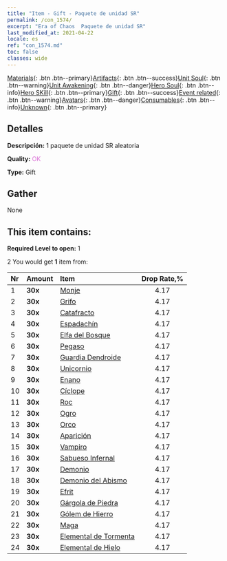 ```yaml
---
title: "Item - Gift - Paquete de unidad SR"
permalink: /con_1574/
excerpt: "Era of Chaos  Paquete de unidad SR"
last_modified_at: 2021-04-22
locale: es
ref: "con_1574.md"
toc: false
classes: wide
---
```

 [Materials](/ItemsES/){: .btn .btn--primary}[Artifacts](/ItemsES/Artifacts/){: .btn .btn--success}[Unit Soul](/ItemsES/UnitSoul/){: .btn .btn--warning}[Unit Awakening](/ItemsES/UnitAwakening/){: .btn .btn--danger}[Hero Soul](/ItemsES/HeroSoul/){: .btn .btn--info}[Hero SKill](/ItemsES/HeroSkill/){: .btn .btn--primary}[Gift](/ItemsES/Gift/){: .btn .btn--success}[Event related](/ItemsES/Events/){: .btn .btn--warning}[Avatars](/ItemsES/Avatars/){: .btn .btn--danger}[Consumables](/ItemsES/Consumables/){: .btn .btn--info}[Unknown](/ItemsES/Unknown/){: .btn .btn--primary}

## Detalles
 **Descripción:** 1 paquete de unidad SR aleatoria

 **Quality:** <span style="color: #DA70D6">OK</span>

 **Type:** Gift

## Gather

  None

## This item contains:

 **Required Level to open:** 1

 2 You would get **1** item  from:

  | Nr | Amount |     Item    | Drop Rate,% |
  |:---|:-------|:------------|:---------:|
  | 1 |  **30x** | [Monje](/es/Items/unt_194/) | 4.17 | 
  | 2 |  **30x** | [Grifo](/es/Items/unt_192/) | 4.17 | 
  | 3 |  **30x** | [Catafracto](/es/Items/unt_195/) | 4.17 | 
  | 4 |  **30x** | [Espadachín](/es/Items/unt_193/) | 4.17 | 
  | 5 |  **30x** | [Elfa del Bosque](/es/Items/unt_201/) | 4.17 | 
  | 6 |  **30x** | [Pegaso](/es/Items/unt_202/) | 4.17 | 
  | 7 |  **30x** | [Guardia Dendroide](/es/Items/unt_203/) | 4.17 | 
  | 8 |  **30x** | [Unicornio](/es/Items/unt_204/) | 4.17 | 
  | 9 |  **30x** | [Enano](/es/Items/unt_200/) | 4.17 | 
  | 10 |  **30x** | [Cíclope](/es/Items/unt_222/) | 4.17 | 
  | 11 |  **30x** | [Roc](/es/Items/unt_221/) | 4.17 | 
  | 12 |  **30x** | [Ogro](/es/Items/unt_220/) | 4.17 | 
  | 13 |  **30x** | [Orco](/es/Items/unt_219/) | 4.17 | 
  | 14 |  **30x** | [Aparición](/es/Items/unt_210/) | 4.17 | 
  | 15 |  **30x** | [Vampiro](/es/Items/unt_211/) | 4.17 | 
  | 16 |  **30x** | [Sabueso Infernal](/es/Items/unt_228/) | 4.17 | 
  | 17 |  **30x** | [Demonio](/es/Items/unt_229/) | 4.17 | 
  | 18 |  **30x** | [Demonio del Abismo](/es/Items/unt_230/) | 4.17 | 
  | 19 |  **30x** | [Efrit](/es/Items/unt_231/) | 4.17 | 
  | 20 |  **30x** | [Gárgola de Piedra](/es/Items/unt_236/) | 4.17 | 
  | 21 |  **30x** | [Gólem de Hierro](/es/Items/unt_237/) | 4.17 | 
  | 22 |  **30x** | [Maga](/es/Items/unt_238/) | 4.17 | 
  | 23 |  **30x** | [Elemental de Tormenta](/es/Items/unt_263/) | 4.17 | 
  | 24 |  **30x** | [Elemental de Hielo](/es/Items/unt_264/) | 4.17 | 
